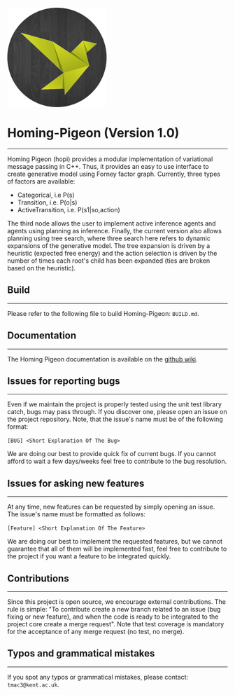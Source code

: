 ![HoPi logo](hopi-logo.png)

# Homing-Pigeon (Version 1.0)

----------------------
Homing Pigeon (hopi) provides a modular implementation of variational message passing in C++. Thus, it provides an 
easy to use interface to create generative model using Forney factor graph. Currently, three types of factors are 
available:
- Categorical, i.e P(s)
- Transition, i.e. P(o|s)
- ActiveTransition, i.e. P(s1|so,action)

The third node allows the user to implement active inference agents and agents using planning as inference. Finally, the
current version also allows planning using tree search, where three search here refers to dynamic expansions of the 
generative model. The tree expansion is driven by a heuristic (expected free energy) and the action selection is driven 
by the number of times each root's child has been expanded (ties are broken based on the heuristic).

## Build

----------------------

Please refer to the following file to build Homing-Pigeon: `BUILD.md`.

## Documentation

----------------------

The Homing Pigeon documentation is available on the [github wiki](https://github.com/ChampiB/Homing-Pigeon/wiki).

## Issues for reporting bugs

----------------------
Even if we maintain the project is properly tested using the unit test library catch, bugs may pass through. If you 
discover one, please open an issue on the project repository. Note, that the issue's name must be of the following 
format:

```[BUG] <Short Explanation Of The Bug>```

We are doing our best to provide quick fix of current bugs. If you cannot afford to wait a few days/weeks feel free to 
contribute to the bug resolution.

## Issues for asking new features

----------------------
At any time, new features can be requested by simply opening an issue. The issue's name must be formatted as follows:

```[Feature] <Short Explanation Of The Feature>```

We are doing our best to implement the requested features, but we cannot guarantee that all of them will be implemented
fast, feel free to contribute to the project if you want a feature to be integrated quickly.

## Contributions

----------------------
Since this project is open source, we encourage external contributions. The rule is simple: "To contribute create a new 
branch related to an issue (bug fixing or new feature), and when the code is ready to be integrated to the project core 
create a merge request". Note that test coverage is mandatory for the acceptance of any merge request (no test, no 
merge).

## Typos and grammatical mistakes 

----------------------

If you spot any typos or grammatical mistakes, please contact: ```tmac3@kent.ac.uk```.
